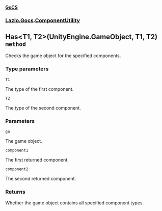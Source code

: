 #### [GoCS](./GoCS.md 'GoCS')
### [Lazlo.Gocs](./GoCS.md#Lazlo-Gocs 'Lazlo.Gocs').[ComponentUtility](./Lazlo-Gocs-ComponentUtility.md 'Lazlo.Gocs.ComponentUtility')
## Has&lt;T1, T2&gt;(UnityEngine.GameObject, T1, T2) `method`
Checks the game object for the specified components.
### Type parameters

<a name='Lazlo-Gocs-ComponentUtility-Has-T1-_T2-(UnityEngine-GameObject-_T1-_T2)-T1'></a>
`T1`

The type of the first component.

<a name='Lazlo-Gocs-ComponentUtility-Has-T1-_T2-(UnityEngine-GameObject-_T1-_T2)-T2'></a>
`T2`

The type of the second component.
### Parameters

<a name='Lazlo-Gocs-ComponentUtility-Has-T1-_T2-(UnityEngine-GameObject-_T1-_T2)-go'></a>
`go`

The game object.

<a name='Lazlo-Gocs-ComponentUtility-Has-T1-_T2-(UnityEngine-GameObject-_T1-_T2)-component1'></a>
`component1`

The first returned component.

<a name='Lazlo-Gocs-ComponentUtility-Has-T1-_T2-(UnityEngine-GameObject-_T1-_T2)-component2'></a>
`component2`

The second returned component.
### Returns
Whether the game object contains all specified component types.
